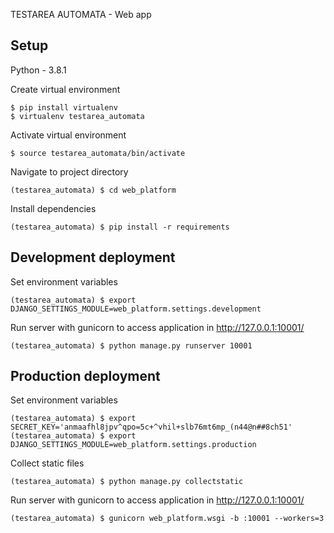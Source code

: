 TESTAREA AUTOMATA - Web app

## Setup

Python - 3.8.1

Create virtual environment
```shell script
$ pip install virtualenv
$ virtualenv testarea_automata
```

Activate virtual environment
```shell script
$ source testarea_automata/bin/activate
```

Navigate to project directory
```shell script
(testarea_automata) $ cd web_platform
```

Install dependencies
```shell script
(testarea_automata) $ pip install -r requirements
```

## Development deployment

Set environment variables
```shell script
(testarea_automata) $ export DJANGO_SETTINGS_MODULE=web_platform.settings.development
```

Run server with gunicorn to access application in http://127.0.0.1:10001/
```shell script
(testarea_automata) $ python manage.py runserver 10001
```

## Production deployment

Set environment variables
```shell script
(testarea_automata) $ export SECRET_KEY='anmaafhl8jpv^qpo=5c+^vhil+slb76mt6mp_(n44@n##8ch51'
(testarea_automata) $ export DJANGO_SETTINGS_MODULE=web_platform.settings.production
```

Collect static files
```shell script
(testarea_automata) $ python manage.py collectstatic
```

Run server with gunicorn to access application in http://127.0.0.1:10001/
```shell script
(testarea_automata) $ gunicorn web_platform.wsgi -b :10001 --workers=3
```